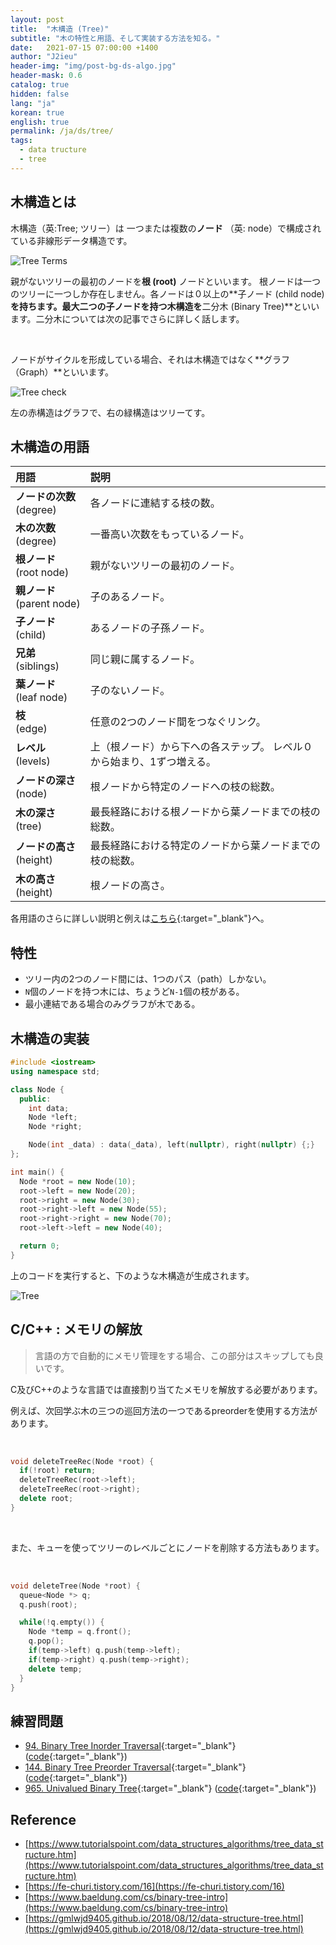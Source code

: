 ```yaml
---
layout: post
title:  "木構造 (Tree)"
subtitle: "木の特性と用語、そして実装する方法を知る。"
date:   2021-07-15 07:00:00 +1400
author: "J2ieu"
header-img: "img/post-bg-ds-algo.jpg"
header-mask: 0.6
catalog: true
hidden: false
lang: "ja"
korean: true
english: true
permalink: /ja/ds/tree/
tags:
  - data tructure  
  - tree
---
```


<style>
tr td:first-child {
    white-space: nowrap;
}
</style>

## 木構造とは

木構造（英:Tree; ツリー）は 一つまたは複数の**ノード** （英: node）で構成されている非線形データ構造です。

![Tree Terms](/img/in-post/ds-algo/tree/tree-terms.svg)

親がないツリーの最初のノードを**根 (root)** ノードといいます。 根ノードは一つのツリーに一つしか存在しません。各ノードは０以上の**子ノード (child node)**を持ちます。最大二つの子ノードを持つ木構造を**二分木 (Binary Tree)**といいます。二分木については次の記事でさらに詳しく話します。

<br>

ノードがサイクルを形成している場合、それは木構造ではなく**グラフ（Graph）**といいます。

![Tree check](/img/in-post/ds-algo/tree/tree-cycle.svg)

左の赤構造はグラフで、右の緑構造はツリーてす。

## 木構造の用語

| 用語  | 説明  |
|:-----|:-----|
| **ノードの次数**<br>(degree) | 各ノードに連結する枝の数。 |
| **木の次数**<br>(degree) | 一番高い次数をもっているノード。 |
| **根ノード**<br>(root node) | 親がないツリーの最初のノード。 |
| **親ノード**<br>(parent node) | 子のあるノード。 |
| **子ノード**<br>(child) | あるノードの子孫ノード。 |
| **兄弟**<br>(siblings) | 同じ親に属するノード。 |
| **葉ノード**<br>(leaf node) | 子のないノード。 |
| **枝**<br>(edge) | 任意の2つのノード間をつなぐリンク。 |
| **レベル**<br>(levels) | 上（根ノード）から下への各ステップ。 レベル０から始まり、1ずつ増える。|
| **ノードの深さ**<br>(node)| 根ノードから特定のノードへの枝の総数。 |
| **木の深さ**<br>(tree) | 最長経路における根ノードから葉ノードまでの枝の総数。|
| **ノードの高さ**<br>(height) | 最長経路における特定のノードから葉ノードまでの枝の総数。|
| **木の高さ**<br>(height)| 根ノードの高さ。|  

各用語のさらに詳しい説明と例えは[こちら](https://www.gatevidyalay.com/tree-data-structure-tree-terminology/){:target="_blank"}へ。

## 特性
- ツリー内の2つのノード間には、1つのパス（path）しかない。
- `N`個のノードを持つ木には、ちょうど`N-1`個の枝がある。
- 最小連結である場合のみグラフが木である。

## 木構造の実装

```cpp
#include <iostream>
using namespace std;

class Node {
  public:
    int data;
    Node *left;
    Node *right;

    Node(int _data) : data(_data), left(nullptr), right(nullptr) {;} 
};

int main() {
  Node *root = new Node(10);
  root->left = new Node(20);
  root->right = new Node(30);
  root->right->left = new Node(55);
  root->right->right = new Node(70);
  root->left->left = new Node(40);

  return 0;
}
```

上のコードを実行すると、下のような木構造が生成されます。

![Tree](/img/in-post/ds-algo/tree/tree-output.jpg)

## C/C++ : メモリの解放

> 言語の方で自動的にメモリ管理をする場合、この部分はスキップしても良いです。

C及びC++のような言語では直接割り当てたメモリを解放する必要があります。

例えば、次回学ぶ木の三つの巡回方法の一つであるpreorderを使用する方法があります。

<br>

```cpp
void deleteTreeRec(Node *root) {
  if(!root) return;
  deleteTreeRec(root->left);
  deleteTreeRec(root->right);
  delete root;
}
```

<br>

また、キューを使ってツリーのレベルごとにノードを削除する方法もあります。

<br>

```cpp
void deleteTree(Node *root) {
  queue<Node *> q;
  q.push(root);

  while(!q.empty()) {
    Node *temp = q.front();
    q.pop();
    if(temp->left) q.push(temp->left);
    if(temp->right) q.push(temp->right);
    delete temp;
  }
}
```

## 練習問題
- [94. Binary Tree Inorder Traversal](https://leetcode.com/problems/binary-tree-inorder-traversal/){:target="_blank"} ([code](https://github.com/j2ieu/cp/tree/leetcode/easy/94){:target="_blank"})
- [144. Binary Tree Preorder Traversal](https://leetcode.com/problems/binary-tree-preorder-traversal/){:target="_blank"} ([code](https://github.com/j2ieu/cp/tree/leetcode/easy/144){:target="_blank"})
- [965. Univalued Binary Tree](https://leetcode.com/problems/univalued-binary-tree/){:target="_blank"} ([code](https://github.com/j2ieu/cp/tree/leetcode/easy/965/965.cpp){:target="_blank"})

## Reference
- [https://www.tutorialspoint.com/data_structures_algorithms/tree_data_structure.htm](https://www.tutorialspoint.com/data_structures_algorithms/tree_data_structure.htm)
- [https://fe-churi.tistory.com/16](https://fe-churi.tistory.com/16)
- [https://www.baeldung.com/cs/binary-tree-intro](https://www.baeldung.com/cs/binary-tree-intro)
- [https://gmlwjd9405.github.io/2018/08/12/data-structure-tree.html](https://gmlwjd9405.github.io/2018/08/12/data-structure-tree.html)
